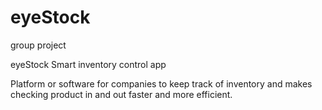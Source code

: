 # eyeStock
group project

eyeStock
Smart inventory control app

Platform or software for companies to keep track of inventory and makes checking product in and out faster and more efficient.

